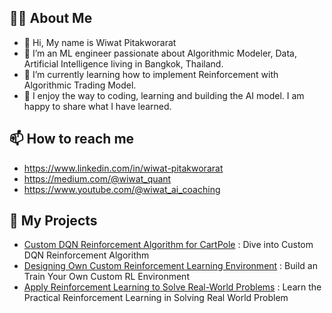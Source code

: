 ## 🤦‍♂️ About Me
- 👋 Hi, My name is Wiwat Pitakworarat
- 👀 I’m an ML engineer passionate about Algorithmic Modeler, Data, Artificial Intelligence living in Bangkok, Thailand.
- 🌱 I’m currently learning how to implement Reinforcement with Algorithmic Trading Model.
- 🔨 I enjoy the way to coding, learning and building the AI model. I am happy to share what I have learned.

  
## 📫 How to reach me

- https://www.linkedin.com/in/wiwat-pitakworarat
- https://medium.com/@wiwat_quant
- https://www.youtube.com/@wiwat_ai_coaching
  
## 🚗 My Projects
- [Custom DQN Reinforcement Algorithm for CartPole](https://github.com/WiwatPtk/Custom-DQN-Reinforcement-Algorithm)  : Dive into Custom DQN Reinforcement Algorithm
- [Designing Own Custom Reinforcement Learning Environment](https://github.com/WiwatPtk/Custom-Reinforcement-Learning-Environment) : Build an Train Your Own Custom RL Environment
- [Apply Reinforcement Learning to Solve Real-World Problems](https://github.com/WiwatPtk/RL_Real_World_Problem_Solve) : Learn the Practical Reinforcement Learning in Solving Real World Problem

<!---
WiwatPtk/WiwatPtk is a ✨ special ✨ repository because its `README.md` (this file) appears on your GitHub profile.
You can click the Preview link to take a look at your changes.
--->

